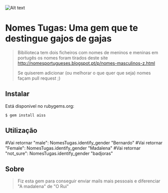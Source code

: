 ![Alt text](http://www.net-bebes.com/wp-content/uploads/2009/10/definirSexo.jpg)

# Nomes Tugas: Uma gem que te destingue gajos de gajas

> Bibilioteca tem dois ficheiros com nomes de meninos e meninas em portugês
> os nomes foram tirados deste site http://nomesportugueses.blogspot.pt/p/nomes-masculinos-z.html
> 
> Se quiserem adicionar (ou melhorar o que quer que seja) nomes façam pull request ;)


## Instalar

Está disponivel no rubygems.org:

    $ gem install aiss

## Utilização
#Vai retornar "male":
	NomesTugas.identify_gender "Bernardo" 
#Vai retornar "Female":
	NomesTugas.identify_gender "Madalena" 
#Vai retornar "not_sure":
	NomesTugas.identify_gender "badjoras" 

## Sobre
> Fiz esta gem para conseguir enviar mails mais pessoais e diferenciar "A madalena" de "O Rui"